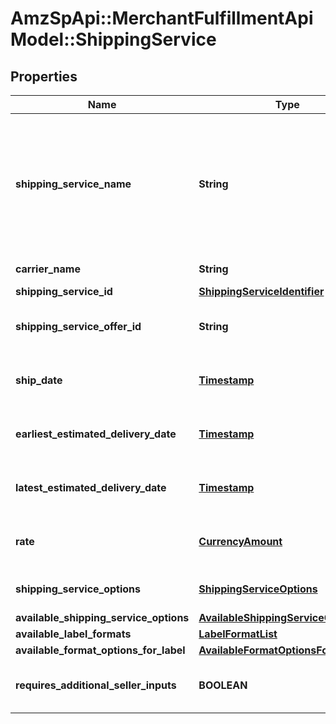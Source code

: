 # AmzSpApi::MerchantFulfillmentApiModel::ShippingService

## Properties
Name | Type | Description | Notes
------------ | ------------- | ------------- | -------------
**shipping_service_name** | **String** | A plain text representation of a carrier&#39;s shipping service. For example, \&quot;UPS Ground\&quot; or \&quot;FedEx Standard Overnight\&quot;.  | 
**carrier_name** | **String** | The name of the carrier. | 
**shipping_service_id** | [**ShippingServiceIdentifier**](ShippingServiceIdentifier.md) |  | 
**shipping_service_offer_id** | **String** | An Amazon-defined shipping service offer identifier. | 
**ship_date** | [**Timestamp**](Timestamp.md) | The date that the carrier will ship the package. | 
**earliest_estimated_delivery_date** | [**Timestamp**](Timestamp.md) | The earliest date by which the shipment will be delivered. | [optional] 
**latest_estimated_delivery_date** | [**Timestamp**](Timestamp.md) | The latest date by which the shipment will be delivered. | [optional] 
**rate** | [**CurrencyAmount**](CurrencyAmount.md) | The amount that the carrier will charge for the shipment. | 
**shipping_service_options** | [**ShippingServiceOptions**](ShippingServiceOptions.md) | Extra services offered by the carrier. | 
**available_shipping_service_options** | [**AvailableShippingServiceOptions**](AvailableShippingServiceOptions.md) |  | [optional] 
**available_label_formats** | [**LabelFormatList**](LabelFormatList.md) |  | [optional] 
**available_format_options_for_label** | [**AvailableFormatOptionsForLabelList**](AvailableFormatOptionsForLabelList.md) |  | [optional] 
**requires_additional_seller_inputs** | **BOOLEAN** | When true, additional seller inputs are required. | 


